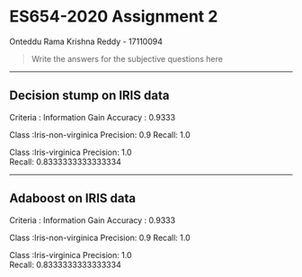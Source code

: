 # ES654-2020 Assignment 2

Onteddu Rama Krishna Reddy - 17110094



> Write the answers for the subjective questions here
-----------------------------------------------------------
Decision stump on IRIS data
-----------------------------------------------------------
Criteria : Information Gain
Accuracy : 0.9333

Class :Iris-non-virginica
Precision:  0.9 
Recall:  1.0 

Class :Iris-virginica
Precision:  1.0  
Recall:  0.8333333333333334


-----------------------------------------------------------
Adaboost on IRIS data
-----------------------------------------------------------
Criteria : Information Gain
Accuracy : 0.9333

Class :Iris-non-virginica
Precision:  0.9 
Recall:  1.0 

Class :Iris-virginica
Precision:  1.0  
Recall:  0.8333333333333334